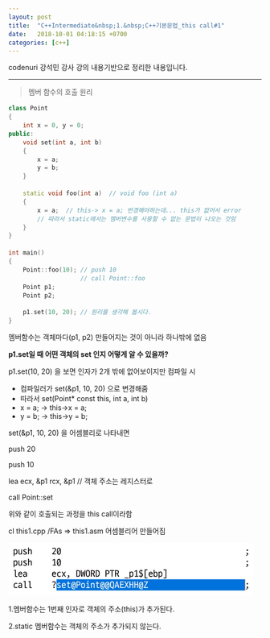 ```yaml
---
layout: post
title:  "C++Intermediate&nbsp;1.&nbsp;C++기본문법_this call#1"
date:   2018-10-01 04:18:15 +0700
categories: [c++]
---
```


codenuri 강석민 강사 강의 내용기반으로 정리한 내용입니다.

---

> 멤버 함수의 호출 원리


```cpp
class Point
{
    int x = 0, y = 0;
public:
    void set(int a, int b)
    {
        x = a;
        y = b;
    }

    static void foo(int a)  // void foo (int a)
    {
        x = a;  // this-> x = a; 번경해야하는데... this가 없어서 error
        // 따라서 static에서는 멤버변수를 사용할 수 없는 문법이 나오는 것임
    }
}

int main()
{
    Point::foo(10); // push 10
                    // call Point::foo
    Point p1;
    Point p2;

    p1.set(10, 20); // 원리를 생각해 봅시다.
}
```

멤버함수는 객체마다(p1, p2) 만들어지는 것이 아니라 하나밖에 없음

**p1.set일 때 어떤 객체의 set 인지 어떻게 알 수 있을까?**

p1.set(10, 20) 을 보면 인자가 2개 밖에 없어보이지만 컴파일 시

- 컴파일러가 set(&p1, 10, 20) 으로 변경해줌
- 따라서 set(Point* const this, int a, int b)
- x = a; -> this->x = a;
- y = b; -> this->y = b;

set(&p1, 10, 20) 을 어셈블리로 나타내면

push 20

push 10

lea ecx, &p1    rcx, &p1 // 객체 주소는 레지스터로

call Point::set

위와 같이 호출되는 과정을 this call이라함

cl this1.cpp /FAs => this1.asm 어셈블리어 만들어짐

![Alt text](/static/img/C++Intermediate/2.1.PNG)

1.멤버함수는 1번째 인자로 객체의 주소(this)가 추가된다.

2.static 멤버함수는 객체의 주소가 추가되지 않는다.
